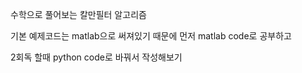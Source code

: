 수학으로 풀어보는 칼만필터 알고리즘

기본 예제코드는 matlab으로 써져있기 때문에 먼저 matlab code로 공부하고

2회독 할때 python code로 바꿔서 작성해보기

